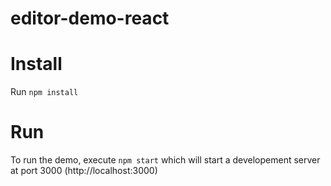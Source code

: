 # editor-demo-react

# Install

Run `npm install`

# Run

To run the demo, execute `npm start` which will start a developement server at port 3000 (http://localhost:3000)
